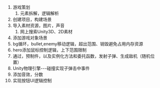 1. 游戏策划
   1. 元素拆解，逻辑解析
2. 创建项目，构建场景
3. 导入素材资源，图片，声音
   1. 网上搜索Unity3D、2D素材
4. 添加游戏对象场景
5. bg循环，bullet,enemy移动逻辑，超出范围、销毁避免占用内存资源
6. hero添加鼠标控制逻辑，上下范围限制
7. 通过，预制件，以及实例化方法和委托函数，发射子弹、生成敌机（随机位置）
8. Unity物理引擎---碰撞实现子弹击中事件
9. 添加音效，分数
10. 实现按钮UI逻辑控制